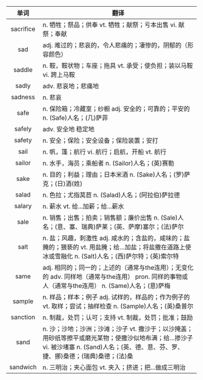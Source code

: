 |单词|翻译  |
|:--:|--| 
|	sacrifice  		|		n. 牺牲；祭品；供奉 vt. 牺牲；献祭；亏本出售 vi. 献祭；奉献	|		
|	sad  		|		adj. 难过的；悲哀的，令人悲痛的；凄惨的，阴郁的（形容颜色）	|		
|	saddle  		|		n. 鞍，鞍状物；车座；拖具 vt. 承受；使负担；装以马鞍 vi. 跨上马鞍	|		
|	sadly  		|		adv. 悲哀地；悲痛地	|		
|	sadness  		|		n. 悲哀	|		
|	safe  		|		n. 保险箱；冷藏室；纱橱 adj. 安全的；可靠的；平安的 n. (Safe)人名；(几)萨菲	|		
|	safely  		|		adv. 安全地 稳定地	|		
|	safety  		|		n. 安全；保险；安全设备；保险装置；安打	|		
|	sail  		|		n. 帆，篷；航行 vi. 航行；启航，开船 vt. 航行	|		
|	sailor  		|		n. 水手，海员；乘船者 n. (Sailor)人名；(英)赛勒	|		
|	sake  		|		n. 目的；利益；理由；日本米酒 n. (Sake)人名；(罗)萨克；(日)酒(姓)	|		
|	salad  		|		n. 色拉；尤指莴苣 n. (Salad)人名；(阿拉伯)萨拉德	|		
|	salary  		|		n. 薪水 vt. 给...加薪；给...薪水	|		
|	sale  		|		n. 销售；出售；拍卖；销售额；廉价出售 n. (Sale)人名；(意、塞、瑞典)萨莱；(英、萨摩)塞尔；(法)萨尔	|		
|	salt  		|		n. 盐；风趣，刺激性 adj. 咸水的；含盐的，咸味的；盐腌的；猥亵的 vt. 用盐腌；给…加盐；将盐撒在道路上使冰或雪融化 n. (Salt)人名；(西)萨尔特；(英)索尔特	|		
|	same  		|		adj. 相同的；同一的；上述的（通常与the连用）；无变化的 adv. 同样地（通常与the连用） pron. 同样的事物或人（通常与the连用） n. (Same)人名；(意)萨梅	|		
|	sample  		|		n. 样品；样本；例子 adj. 试样的，样品的；作为例子的 vt. 取样；尝试；抽样检查 n. (Sample)人名；(英)桑普尔	|		
|	sanction  		|		n. 制裁，处罚；认可；支持 vt. 制裁，处罚；批准；鼓励	|		
|	sand  		|		n. 沙；沙地；沙洲；沙滩；沙子 vt. 撒沙于；以沙掩盖；用砂纸等擦平或磨光某物；使撒沙似地布满；给…掺沙子 vi. 被沙堵塞 n. (Sand)人名；(英、德、意、芬、罗、捷、挪)桑德；(瑞典)桑德；(法)桑	|		
|	sandwich  		|		n. 三明治；夹心面包 vt. 夹入；挤进；把...做成三明治	|		
